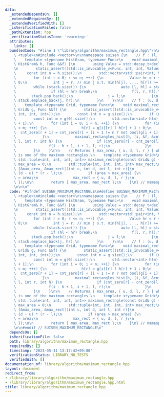 ```yaml
---
data:
  _extendedDependsOn: []
  _extendedRequiredBy: []
  _extendedVerifiedWith: []
  _isVerificationFailed: false
  _pathExtension: hpp
  _verificationStatusIcon: ':warning:'
  attributes:
    links: []
  bundledCode: "#line 1 \"library/algorithm/maximum_rectangle.hpp\"\n\n\n\n#include\
    \ <tuple>\n#include <vector>\n\nnamespace suisen {\n    // f : (l, r, h) -> void\n\
    \    template <typename HistGram, typename Func>\n    void maximal_rectangles_hist(const\
    \ HistGram& h, Func &&f) {\n        using Value = std::decay_t<decltype(h[0])>;\n\
    \n        static_assert((std::is_invocable_v<Func, int, int, Value>));\n\n   \
    \     const int n = h.size();\n        std::vector<std::pair<int, Value>> stack;\n\
    \        for (int r = 0; r <= n; ++r) {\n            Value hr = r < n ? h[r] :\
    \ 0;\n            int j = r; // min j s.t. min(h[j], ..., h[r]) >= h[r]\n    \
    \        while (stack.size()) {\n                auto [l, hl] = stack.back();\n\
    \                if (hl < hr) break;\n                f(l, r, hl);\n         \
    \       stack.pop_back();\n                j = l;\n            }\n           \
    \ stack.emplace_back(j, hr);\n        }\n    }\n\n    // f : (u, d, l, r) -> void\n\
    \    template <typename Grid, typename Func>\n    void maximal_rectangles(const\
    \ Grid& g, Func &&f) {\n        static_assert((std::is_invocable_v<Func, int,\
    \ int, int, int>));\n        const int n = g.size();\n        if (n == 0) return;\n\
    \        const int m = g[0].size();\n        std::vector<int> h(m), cnt_zero(m\
    \ + 1);\n        for (int i = 0; i < n; ++i) {\n            for (int r = 0; r\
    \ < m; ++r) {\n                h[r] = g[i][r] ? h[r] + 1 : 0;\n              \
    \  cnt_zero[r + 1] = cnt_zero[r] + (i + 1 != n ? not bool(g[i + 1][r]) : 1);\n\
    \            }\n            maximal_rectangles_hist(h, [i, &f, &cnt_zero](int\
    \ l, int r, int h) {\n                if (cnt_zero[r] - cnt_zero[l]) {\n     \
    \               f(i - h + 1, i + 1, l, r);\n                }\n            });\n\
    \        }\n    }\n\n    // Returns { max_area, { u, d, l, r } } where g[u,d)*[l,r)\
    \ is one of the maximum rectangles.\n    template <typename Grid>\n    std::pair<int,\
    \ std::tuple<int, int, int, int>> maximum_rectngle(const Grid& g) {\n        int\
    \ max_area = 0;\n        std::tuple<int, int, int, int> max_rect;\n\n        maximal_rectangles(g,\
    \ [&max_area, &max_rect](int u, int d, int l, int r){\n            int area =\
    \ (d - u) * (r - l);\n            if (area > max_area) {\n                max_area\
    \ = area;\n                max_rect = { u, d, l, r };\n            }\n       \
    \ });\n\n        return { max_area, max_rect };\n    }\n} // namespace suisen\n\
    \n\n\n"
  code: "#ifndef SUISEN_MAXIMUM_RECTANGLE\n#define SUISEN_MAXIMUM_RECTANGLE\n\n#include\
    \ <tuple>\n#include <vector>\n\nnamespace suisen {\n    // f : (l, r, h) -> void\n\
    \    template <typename HistGram, typename Func>\n    void maximal_rectangles_hist(const\
    \ HistGram& h, Func &&f) {\n        using Value = std::decay_t<decltype(h[0])>;\n\
    \n        static_assert((std::is_invocable_v<Func, int, int, Value>));\n\n   \
    \     const int n = h.size();\n        std::vector<std::pair<int, Value>> stack;\n\
    \        for (int r = 0; r <= n; ++r) {\n            Value hr = r < n ? h[r] :\
    \ 0;\n            int j = r; // min j s.t. min(h[j], ..., h[r]) >= h[r]\n    \
    \        while (stack.size()) {\n                auto [l, hl] = stack.back();\n\
    \                if (hl < hr) break;\n                f(l, r, hl);\n         \
    \       stack.pop_back();\n                j = l;\n            }\n           \
    \ stack.emplace_back(j, hr);\n        }\n    }\n\n    // f : (u, d, l, r) -> void\n\
    \    template <typename Grid, typename Func>\n    void maximal_rectangles(const\
    \ Grid& g, Func &&f) {\n        static_assert((std::is_invocable_v<Func, int,\
    \ int, int, int>));\n        const int n = g.size();\n        if (n == 0) return;\n\
    \        const int m = g[0].size();\n        std::vector<int> h(m), cnt_zero(m\
    \ + 1);\n        for (int i = 0; i < n; ++i) {\n            for (int r = 0; r\
    \ < m; ++r) {\n                h[r] = g[i][r] ? h[r] + 1 : 0;\n              \
    \  cnt_zero[r + 1] = cnt_zero[r] + (i + 1 != n ? not bool(g[i + 1][r]) : 1);\n\
    \            }\n            maximal_rectangles_hist(h, [i, &f, &cnt_zero](int\
    \ l, int r, int h) {\n                if (cnt_zero[r] - cnt_zero[l]) {\n     \
    \               f(i - h + 1, i + 1, l, r);\n                }\n            });\n\
    \        }\n    }\n\n    // Returns { max_area, { u, d, l, r } } where g[u,d)*[l,r)\
    \ is one of the maximum rectangles.\n    template <typename Grid>\n    std::pair<int,\
    \ std::tuple<int, int, int, int>> maximum_rectngle(const Grid& g) {\n        int\
    \ max_area = 0;\n        std::tuple<int, int, int, int> max_rect;\n\n        maximal_rectangles(g,\
    \ [&max_area, &max_rect](int u, int d, int l, int r){\n            int area =\
    \ (d - u) * (r - l);\n            if (area > max_area) {\n                max_area\
    \ = area;\n                max_rect = { u, d, l, r };\n            }\n       \
    \ });\n\n        return { max_area, max_rect };\n    }\n} // namespace suisen\n\
    \n\n#endif // SUISEN_MAXIMUM_RECTANGLE\n"
  dependsOn: []
  isVerificationFile: false
  path: library/algorithm/maximum_rectangle.hpp
  requiredBy: []
  timestamp: '2023-05-11 13:17:42+09:00'
  verificationStatus: LIBRARY_NO_TESTS
  verifiedWith: []
documentation_of: library/algorithm/maximum_rectangle.hpp
layout: document
redirect_from:
- /library/library/algorithm/maximum_rectangle.hpp
- /library/library/algorithm/maximum_rectangle.hpp.html
title: library/algorithm/maximum_rectangle.hpp
---
```

